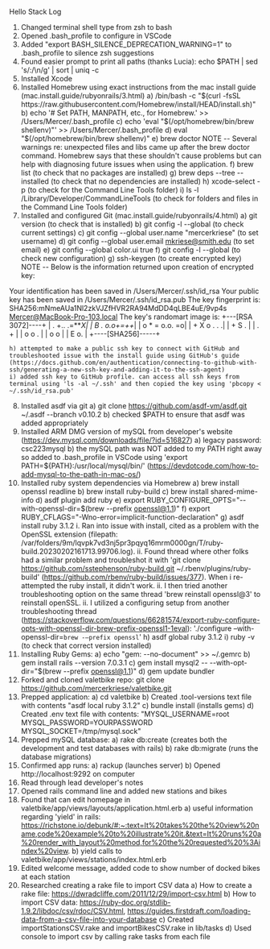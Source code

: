 Hello Stack Log

1. Changed terminal shell type from zsh to bash
2. Opened .bash_profile to configure in VSCode
3. Added "export BASH_SILENCE_DEPRECATION_WARNING=1" to .bash_profile to silence zsh suggestions
4. Found easier prompt to print all paths (thanks Lucia): echo $PATH | sed 's/:/\n/g' | sort | uniq -c
5. Installed Xcode
6. Installed Homebrew using exact instructions from the mac install guide (mac.install.guide/rubyonrails/3.html)
    a) /bin/bash -c "$(curl -fsSL https://raw.githubusercontent.com/Homebrew/install/HEAD/install.sh)"
    b) echo '# Set PATH, MANPATH, etc., for Homebrew.' >> /Users/Mercer/.bash_profile
    c) echo 'eval "$(/opt/homebrew/bin/brew shellenv)"' >> /Users/Mercer/.bash_profile
    d) eval "$(/opt/homebrew/bin/brew shellenv)"
    e) brew doctor
    NOTE  -- Several warnings re: unexpected files and libs came up after the brew doctor command. Homebrew says that these shouldn't cause problems but can help with diagnosing future issues when using the application.
    f) brew list (to check that no packages are installed)
    g) brew deps --tree --installed (to check that no dependencies are installed)
    h) xcode-select -p (to check for the Command Line Tools folder)
    i) ls -l /Library/Developer/CommandLineTools (to check for folders and files in the Command Line Tools folder)
7. Installed and configured Git (mac.install.guide/rubyonrails/4.html)
    a) git version (to check that is installed)
    b) git config -l --global (to check current settings)
    c) git config --global user.name "mercerkriese" (to set username)
    d) git config --global user.email mkriese@smith.edu (to set email)
    e) git config --global color.ui true
    f) git config -l --global (to check new configuration)
    g) ssh-keygen (to create encrypted key)
    NOTE -- Below is the information returned upon creation of encrypted key:

Your identification has been saved in /Users/Mercer/.ssh/id_rsa
Your public key has been saved in /Users/Mercer/.ssh/id_rsa.pub
The key fingerprint is:
SHA256:mNmeAUa1Nl2zkVJZfHVR2RA94MdDD4qLBE4uE/9vp4s Mercer@MacBook-Pro-103.local
The key's randomart image is:
+---[RSA 3072]----+
|    . +..  .=***X|
|     B . o.o+=++*|
|    o * = o.o. =o|
|     + X o .  . .|
|      + S .      |
|       . +       |
|        o o .    |
|         o o     |
|        E o.     |
+----[SHA256]-----+

    h) attempted to make a public ssh key to connect with GitHub and troubleshooted issue with the install guide using GitHub's guide (https://docs.github.com/en/authentication/connecting-to-github-with-ssh/generating-a-new-ssh-key-and-adding-it-to-the-ssh-agent)
    i) added ssh key to GitHub profile. can access all ssh keys from terminal using 'ls -al ~/.ssh' and then copied the key using 'pbcopy < ~/.ssh/id_rsa.pub'

8. Installed asdf via git
    a) git clone https://github.com/asdf-vm/asdf.git ~/.asdf --branch v0.10.2
    b) checked $PATH to ensure that asdf was added appropriately
9. Installed ARM DMG version of mySQL from developer's website (https://dev.mysql.com/downloads/file/?id=516827)
    a) legacy password: csc223mysql
    b) the mySQL path was NOT added to my PATH right away so added to .bash_profile in VSCode using 'export PATH=${PATH}:/usr/local/mysql/bin/' (https://devdotcode.com/how-to-add-mysql-to-the-path-in-mac-os/)
10. Installed ruby system dependencies via Homebrew
    a) brew install openssl readline
    b) brew install ruby-build
    c) brew install shared-mime-info
    d) asdf plugin add ruby
    e) export RUBY_CONFIGURE_OPTS="--with-openssl-dir=$(brew --prefix openssl@1.1)"
    f) export RUBY_CFLAGS="-Wno-error=implicit-function-declaration"
    g) asdf install ruby 3.1.2
        i. Ran into issue with install, cited as a problem with the OpenSSL extension (filepath: /var/folders/9m/lqvpk7vd3nj5pr3pqyq16mrm0000gn/T/ruby-build.20230202161713.99706.log). 
        ii. Found thread where other folks had a similar problem and troubleshot it with 'git clone https://github.com/sstephenson/ruby-build.git ~/.rbenv/plugins/ruby-build' (https://github.com/rbenv/ruby-build/issues/377). When i re-attempted the ruby install, it didn't work.
        ii. I then tried another troubleshooting option on the same thread 'brew reinstall openssl@3' to reinstall openSSL. 
        ii. I utilized a configuring setup from another troubleshooting thread (https://stackoverflow.com/questions/66281574/export-ruby-configure-opts-with-openssl-dir-brew-prefix-openssl1-1eval): './configure –with-openssl-dir=`brew -–prefix openssl`'
    h) asdf global ruby 3.1.2
    i) ruby -v (to check that correct version installed)
11. Installing Ruby Gems:
    a) echo "gem: --no-document" >> ~/.gemrc
    b) gem install rails --version 7.0.3.1
    c) gem install mysql2 -- --with-opt-dir="$(brew --prefix openssl@1.1)"
    d) gem update bundler
12. Forked and cloned valetbike repo: git clone https://github.com/mercerkriese/valetbike.git
13. Prepped application:
    a) cd valetbike
    b) Created .tool-versions text file with contents "asdf local ruby 3.1.2"
    c) bundle install (installs gems)
    d) Created .env text file with contents:
        "MYSQL_USERNAME=root
        MYSQL_PASSWORD=YOURPASSWORD
        MYSQL_SOCKET=/tmp/mysql.sock"
14. Prepped mySQL database:
    a) rake db:create (creates both the development and test databases with rails)
    b) rake db:migrate (runs the database migrations)
15. Confirmed app runs: 
    a) rackup (launches server)
    b) Opened http://localhost:9292 on computer
16. Read through lead developer's notes
17. Opened rails command line and added new stations and bikes
18. Found that can edit homepage in valetbike/app/views/layouts/application.html.erb
    a) useful information regarding 'yield' in rails: https://richstone.io/debunk/#:~:text=It%20takes%20the%20view%20name,code%20example%20to%20illustrate%20it.&text=It%20runs%20a%20render_with_layout%20method,for%20the%20requested%20%3Aindex%20view.
    b) yield calls to valetbike/app/views/stations/index.html.erb
19. Edited welcome message, added code to show number of docked bikes at each station
20. Researched creating a rake file to import CSV data
    a) How to create a rake file: https://dwradcliffe.com/2011/12/29/import-csv.html
    b) How to import CSV data: https://ruby-doc.org/stdlib-1.9.2/libdoc/csv/rdoc/CSV.html, https://guides.firstdraft.com/loading-data-from-a-csv-file-into-your-database
    c) Created importStationsCSV.rake and importBikesCSV.rake in lib/tasks
    d) Used console to import csv by calling rake tasks from each file
    